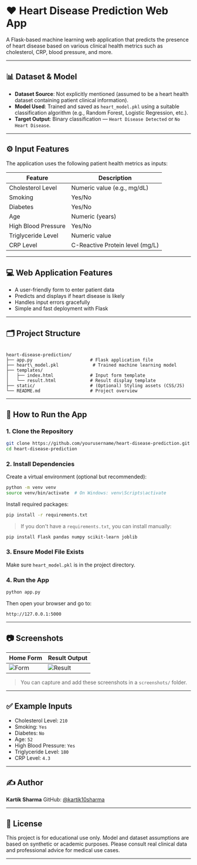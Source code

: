 # ❤️ Heart Disease Prediction Web App

A Flask-based machine learning web application that predicts the presence of heart disease based on various clinical health metrics such as cholesterol, CRP, blood pressure, and more.

---

## 📊 Dataset & Model

- **Dataset Source**: Not explicitly mentioned (assumed to be a heart health dataset containing patient clinical information).
- **Model Used**: Trained and saved as `heart_model.pkl` using a suitable classification algorithm (e.g., Random Forest, Logistic Regression, etc.).
- **Target Output**: Binary classification — `Heart Disease Detected` or `No Heart Disease`.

---

## ⚙️ Input Features

The application uses the following patient health metrics as inputs:

| Feature              | Description                            |
|----------------------|----------------------------------------|
| Cholesterol Level     | Numeric value (e.g., mg/dL)            |
| Smoking              | Yes/No                                 |
| Diabetes             | Yes/No                                 |
| Age                  | Numeric (years)                        |
| High Blood Pressure  | Yes/No                                 |
| Triglyceride Level   | Numeric value                          |
| CRP Level            | C-Reactive Protein level (mg/L)        |

---

## 💻 Web Application Features

- A user-friendly form to enter patient data
- Predicts and displays if heart disease is likely
- Handles input errors gracefully
- Simple and fast deployment with Flask

---

## 🗂️ Project Structure

```

heart-disease-prediction/
├── app.py                      # Flask application file
├── heart\_model.pkl             # Trained machine learning model
├── templates/
│   ├── index.html              # Input form template
│   └── result.html             # Result display template
├── static/                     # (Optional) Styling assets (CSS/JS)
└── README.md                   # Project overview

````

---

## 🚀 How to Run the App

### 1. Clone the Repository

```bash
git clone https://github.com/yourusername/heart-disease-prediction.git
cd heart-disease-prediction
````

### 2. Install Dependencies

Create a virtual environment (optional but recommended):

```bash
python -m venv venv
source venv/bin/activate  # On Windows: venv\Scripts\activate
```

Install required packages:

```bash
pip install -r requirements.txt
```

> If you don't have a `requirements.txt`, you can install manually:

```bash
pip install Flask pandas numpy scikit-learn joblib
```

### 3. Ensure Model File Exists

Make sure `heart_model.pkl` is in the project directory.

### 4. Run the App

```bash
python app.py
```

Then open your browser and go to:

```
http://127.0.0.1:5000
```

---

## 📷 Screenshots

| Home Form                     | Result Output                     |
| ----------------------------- | --------------------------------- |
| ![Form](screenshots/form.png) | ![Result](screenshots/result.png) |

> You can capture and add these screenshots in a `screenshots/` folder.

---

## ✅ Example Inputs

* Cholesterol Level: `210`
* Smoking: `Yes`
* Diabetes: `No`
* Age: `52`
* High Blood Pressure: `Yes`
* Triglyceride Level: `180`
* CRP Level: `4.3`

---

## ✍️ Author

**Kartik Sharma**
GitHub: [@kartik10sharma](https://github.com/kartik10sharma)

---

## 📄 License

This project is for educational use only. Model and dataset assumptions are based on synthetic or academic purposes. Please consult real clinical data and professional advice for medical use cases.

---


